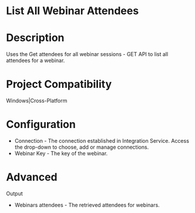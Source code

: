 ﻿# List All Webinar Attendees

# Description

Uses the Get attendees for all webinar sessions -
                        GET API to list all attendees for a webinar.

# Project Compatibility

Windows|Cross-Platform

# Configuration

* Connection - The connection established in Integration Service. Access the drop-down to choose, add or manage connections.
* Webinar Key - The key of the webinar.

# Advanced

Output

* Webinars attendees - The retrieved attendees for webinars.
